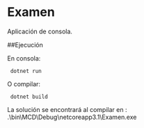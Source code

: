 # Examen
Aplicación de consola.

##Ejecución

En consola:

<code> dotnet run </code>

O compilar:

<code> dotnet build </code>

La solución se encontrará al compilar en : .\bin\MCD\Debug\netcoreapp3.1\Examen.exe
